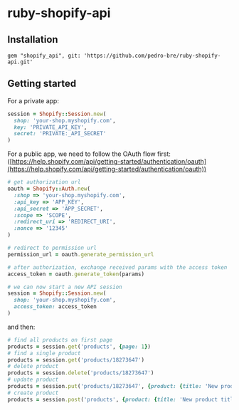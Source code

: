 # ruby-shopify-api

Installation
------------

```
gem "shopify_api", git: 'https://github.com/pedro-bre/ruby-shopify-api.git'
```

Getting started
---------------

For a private app:

```ruby
session = Shopify::Session.new(
  shop: 'your-shop.myshopify.com',
  key: 'PRIVATE_API_KEY',
  secret: 'PRIVATE:_API_SECRET'
)
```

For a public app, we need to follow the OAuth flow first:\
([https://help.shopify.com/api/getting-started/authentication/oauth](https://help.shopify.com/api/getting-started/authentication/oauth))

```ruby
# get authorization url
oauth = Shopify::Auth.new(
  :shop => 'your-shop.myshopify.com',
  :api_key => 'APP_KEY', 
  :api_secret => 'APP_SECRET', 
  :scope => 'SCOPE', 
  :redirect_uri => 'REDIRECT_URI',
  :nonce => '12345'
)

# redirect to permission url
permission_url = oauth.generate_permission_url

# after authorization, exchange received params with the access token
access_token = oauth.generate_token(params)

# we can now start a new API session
session = Shopify::Session.new(
  shop: 'your-shop.myshopify.com',
  access_token: access_token
)
```
and then:

```ruby
# find all products on first page
products = session.get('products', {page: 1})
# find a single product
products = session.get('products/18273647')
# delete product
products = session.delete('products/18273647')
# update product
products = session.put('products/18273647', {product: {title: 'New product title'}})
# create product
products = session.post('products', {product: {title: 'New product title'}})
```